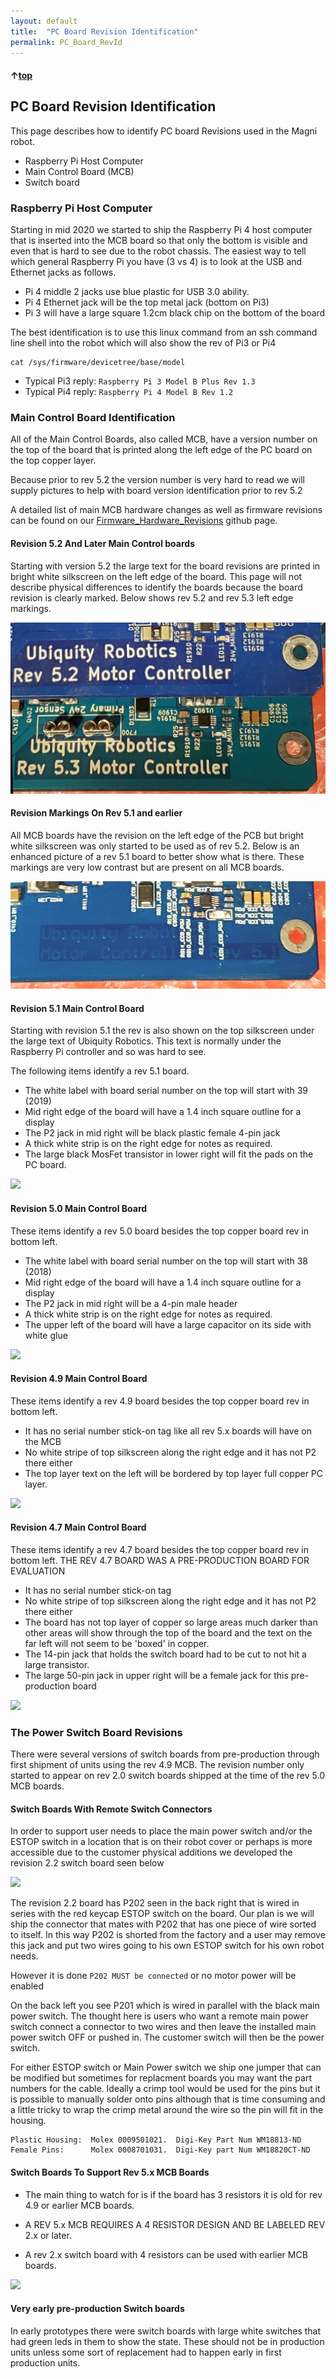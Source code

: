 ```yaml
---
layout: default
title:  "PC Board Revision Identification"
permalink: PC_Board_RevId
---
```

#### &uarr;[top]( https://ubiquityrobotics.github.io/learn/)

## PC Board Revision Identification
This page describes how to identify PC board Revisions used in the Magni robot.

- Raspberry Pi Host Computer
- Main Control Board (MCB)
- Switch board

### Raspberry Pi Host Computer

Starting in mid 2020 we started to ship the Raspberry Pi 4 host computer that is inserted into the MCB board so that only the bottom is visible and even that is hard to see due to the robot chassis.  The easiest way to tell which general Raspberry Pi you have (3 vs 4) is to look at the USB and Ethernet jacks as follows.
- Pi 4 middle 2 jacks use blue plastic for USB 3.0 ability.
- Pi 4 Ethernet jack will be the top metal jack (bottom on Pi3)
- Pi 3 will have a large square 1.2cm black chip on the bottom of the board

The best identification is to use this linux command from an ssh command line shell into the robot which will also show the rev of Pi3 or Pi4

    cat /sys/firmware/devicetree/base/model

- Typical Pi3 reply:  `Raspberry Pi 3 Model B Plus Rev 1.3`
- Typical Pi4 reply:  `Raspberry Pi 4 Model B Rev 1.2`

### Main Control Board Identification

All of the Main Control Boards, also called MCB, have a version number on the top of the board that is printed along the left edge of the PC board on the top copper layer.   

Because prior to rev 5.2 the version number is very hard to read we will supply pictures to help with board version identification prior to rev 5.2

A detailed list of main MCB hardware changes as well as firmware revisions can be found on our [Firmware_Hardware_Revisions](https://github.com/UbiquityRobotics/ubiquity_motor/blob/kinetic-devel/Firmware_and_Hardware_Revisions.md) github page.

#### Revision 5.2 And Later Main Control boards

Starting with version 5.2 the large text for the board revisions are printed in bright white silkscreen on the left edge of the board.  This page will not describe physical differences to identify the boards because the board revision is clearly marked.  Below shows rev 5.2 and rev 5.3 left edge markings.

![Current MCB Board Revision Markings](Mcb_5p2and5p3_BoardRevMarking.jpg)

#### Revision Markings On Rev 5.1 and earlier

All MCB boards have the revision on the left edge of the PCB but bright white silkscreen was only started to be used as of rev 5.2.  Below is an enhanced picture of a rev 5.1 board to better show what is there.  These markings are very low contrast but are present on all MCB boards.

![Older MCB Board Revision Markings](Mcb_5p1_BoardRevMarking.jpg)


#### Revision 5.1 Main Control Board

Starting with revision 5.1 the rev is also shown on the top silkscreen under the large text of Ubiquity Robotics.  This text is normally under the Raspberry Pi controller and so was hard to see.

The following items identify a rev 5.1 board.

* The white label with board serial number on the top will start with 39 (2019)
* Mid right edge of the board will have a 1.4 inch square outline for a display
* The P2 jack in mid right will be black plastic female 4-pin jack
* A thick white strip is on the right edge for notes as required.
* The large black MosFet transistor in lower right will fit the pads on the PC board.

<img src="https://ubiquityrobotics.github.io/learn/programming_your_robot/assets/MagniIdentificationForMcbRev5p1.jpg
" />

#### Revision 5.0 Main Control Board

These items identify a rev 5.0 board besides the top copper board rev in bottom left.

* The white label with board serial number on the top will start with 38 (2018)
* Mid right edge of the board will have a 1.4 inch square outline for a display
* The P2 jack in mid right will be a 4-pin male header
* A thick white strip is on the right edge for notes as required.
* The upper left of the board will have a large capacitor on its side with white glue

<img src="https://ubiquityrobotics.github.io/learn/programming_your_robot/assets/MagniIdentificationForMcbRev5p0.jpg
" />  

#### Revision 4.9 Main Control Board

These items identify a rev 4.9 board besides the top copper board rev in bottom left.

* It has no serial number stick-on tag like all rev 5.x boards will have on the MCB
* No white stripe of top silkscreen along the right edge and it has not P2 there either
* The top layer text on the left will be bordered by top layer full copper PC layer.

<img src="https://ubiquityrobotics.github.io/learn/programming_your_robot/assets/MagniIdentificationForMcbRev4p9.jpg
" />  

#### Revision 4.7 Main Control Board

These items identify a rev 4.7 board besides the top copper board rev in bottom left.
THE REV 4.7 BOARD WAS A PRE-PRODUCTION BOARD FOR EVALUATION

* It has no serial number stick-on tag
* No white stripe of top silkscreen along the right edge and it has not P2 there either
* The board has not top layer of copper so large areas much darker than other areas will show through the top of the board and the text on the far left will not seem to be 'boxed' in copper.
* The 14-pin jack that holds the switch board had to be cut to not hit a large transistor.
* The large 50-pin jack in upper right will be a female jack for this pre-production board

<img src="https://ubiquityrobotics.github.io/learn/programming_your_robot/assets/MagniIdentificationForMcbRev4p7.jpg
" />  


### The Power Switch Board Revisions

There were several versions of switch boards from pre-production through first shipment of units using the rev 4.9 MCB. The revision number only started to appear on rev 2.0 switch boards shipped at the time of the rev 5.0 MCB boards.


#### Switch Boards With Remote Switch Connectors

In order to support user needs to place the main power switch and/or the ESTOP switch in a location that is on their robot cover or perhaps is more accessible due to the customer physical additions we developed the revision 2.2 switch board seen below

<img src="https://ubiquityrobotics.github.io/learn/programming_your_robot/assets/SwitchBoardRev2p2.jpg
" />  

The revision 2.2 board has P202 seen in the back right that is wired in series with the red keycap ESTOP switch on the board.   Our plan is we will ship the connector that mates with P202 that has one piece of wire sorted to itself.  In this way P202 is shorted from the factory and a user may remove this jack and put two wires going to his own ESTOP switch for his own robot needs.

However it is done ```P202 MUST be connected``` or no motor power will be enabled

On the back left you see P201 which is wired in parallel with the black main power switch.  The thought here is users who want a remote main power switch connect a connector to two wires and then leave the installed main power switch OFF or pushed in.  The customer switch will then be the power switch.

For either ESTOP switch or Main Power switch we ship one jumper that can be modified but sometimes for replacment boards you may want the part numbers for the cable.  Ideally a crimp tool would be used for the pins but it is possible to manually solder onto pins although that is time consuming and a little tricky to wrap the crimp metal around the wire so the pin will fit in the housing.  

    Plastic Housing:  Molex 0009501021.  Digi-Key Part Num WM18813-ND
    Female Pins:      Molex 0008701031.  Digi-Key part Num WM18820CT-ND

#### Switch Boards To Support Rev 5.x MCB Boards

* The main thing to watch for is if the board has 3 resistors it is old for rev 4.9 or earlier MCB boards.

* A REV 5.x MCB  REQUIRES A 4 RESISTOR DESIGN AND BE LABELED REV  2.x or later.

* A rev 2.x switch board with 4 resistors can be used with earlier MCB boards.

<img src="https://ubiquityrobotics.github.io/learn/programming_your_robot/assets/MagniIdentificationOfSwitchBoards.jpg
" />  

#### Very early pre-production Switch boards

In early prototypes there were switch boards with large white switches that had green leds in them to show the state.  These should not be in production units unless some sort of replacement had to happen early in first production units.
